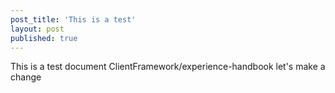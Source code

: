 ```yaml
---
post_title: 'This is a test'
layout: post
published: true
---
```

This is a test document
ClientFramework/experience-handbook
let's make a change

